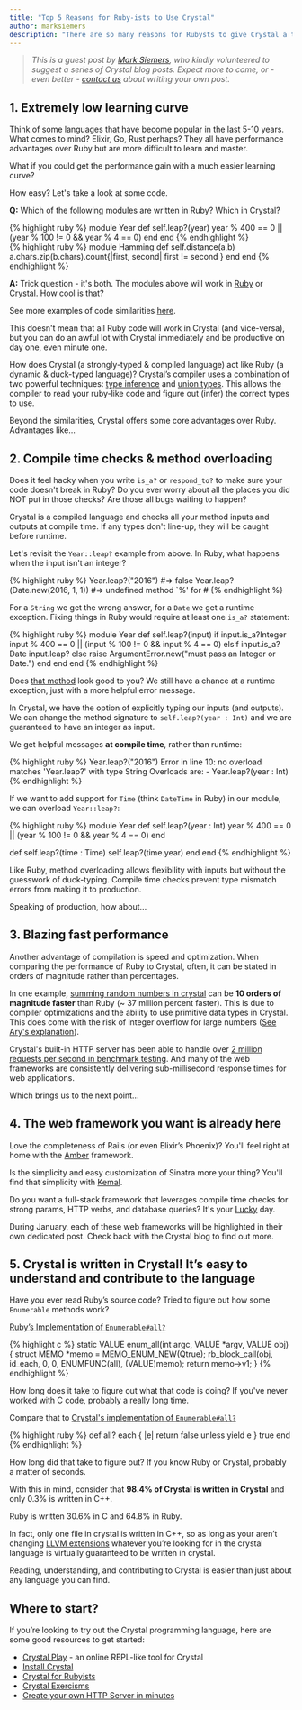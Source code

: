 ```yaml
---
title: "Top 5 Reasons for Ruby-ists to Use Crystal"
author: marksiemers
description: "There are so many reasons for Rubysts to give Crystal a try - in this blogpost, Mark Siemers shares his top 5"
---
```


> _This is a guest post by [Mark Siemers](https://www.linkedin.com/in/marksiemers/), who kindly volunteered to suggest a series of Crystal blog posts. Expect more to come, or - even better - [contact us](http://twitter.com/intent/tweet?text=@CrystalLanguage%20I%20want%20to%20write%20about...) about writing your own post._

## 1. Extremely low learning curve

Think of some languages that have become popular in the last 5-10 years. What comes to mind? Elixir, Go, Rust perhaps? They all have performance advantages over Ruby but are more difficult to learn and master.

What if you could get the performance gain with a much easier learning curve?

How easy? Let's take a look at some code.

**Q:** Which of the following modules are written in Ruby? Which in Crystal?

<div class="code_section">
{% highlight ruby %}
module Year
  def self.leap?(year)
    year % 400 == 0 || (year % 100 != 0 &amp;&amp; year % 4 == 0)
  end
end
{% endhighlight %}
</div>

<div class="code_section">
{% highlight ruby %}
module Hamming
  def self.distance(a,b)
    a.chars.zip(b.chars).count{|first, second| first != second }
  end
end
{% endhighlight %}
</div>

**A:** Trick question - it's both. The modules above will work in [Ruby](https://repl.it/@marksiemers1/HammingLeapYear) or [Crystal](https://play.crystal-lang.org/#/r/3ayq). How cool is that?

See more examples of code similarities [here](https://github.com/marksiemers/ruby-to-crystal).

This doesn't mean that all Ruby code will work in Crystal (and vice-versa), but you can do an awful lot with Crystal immediately and be productive on day one, even minute one.

How does Crystal (a strongly-typed & compiled language) act like Ruby (a dynamic & duck-typed language)? Crystal’s compiler uses a combination of two powerful techniques: [type inference](https://crystal-lang.org/reference/syntax_and_semantics/type_inference.html) and [union types](https://crystal-lang.org/reference/syntax_and_semantics/union_types.html). This allows the compiler to read your ruby-like code and figure out (infer) the correct types to use.

Beyond the similarities, Crystal offers some core advantages over Ruby. Advantages like...

## 2. Compile time checks & method overloading

Does it feel hacky when you write `is_a?` or `respond_to?` to make sure your code doesn't break in Ruby? Do you ever worry about all the places you did NOT put in those checks? Are those all bugs waiting to happen?

Crystal is a compiled language and checks all your method inputs and outputs at compile time. If any types don't line-up, they will be caught before runtime.

Let's revisit the `Year::leap?` example from above. In Ruby, what happens when the input isn't an integer?

<div class="code_section">
{% highlight ruby %}
Year.leap?("2016") #=> false
Year.leap?(Date.new(2016, 1, 1)) #=> undefined method `%' for #<Date: 2016-01-01 ...>
{% endhighlight %}
</div>

For a `String` we get the wrong answer, for a `Date` we get a runtime exception. Fixing things in Ruby would require at least one `is_a?` statement:

<div class="code_section">
{% highlight ruby %}
module Year
  def self.leap?(input)
    if input.is_a?Integer
      input % 400 == 0 || (input % 100 != 0 &amp;&amp; input % 4 == 0)
    elsif input.is_a?Date
      input.leap?
    else
      raise ArgumentError.new("must pass an Integer or Date.")
    end
  end
end
{% endhighlight %}
</div>

Does [that method](https://repl.it/@marksiemers1/LeapYearOverloads) look good to you? We still have a chance at a runtime exception, just with a more helpful error message.

In Crystal, we have the option of explicitly typing our inputs (and outputs). We can change the method signature to `self.leap?(year : Int)` and we are guaranteed to have an integer as input.

We get helpful messages __at compile time__, rather than runtime:
<div class="code_section">
{% highlight ruby %}
Year.leap?("2016")
Error in line 10: no overload matches 'Year.leap?' with type String
Overloads are:
 - Year.leap?(year : Int)
{% endhighlight %}
</div>

If we want to add support for `Time` (think `DateTime` in Ruby) in our module, we can overload `Year::leap?`:

<div class="code_section">
{% highlight ruby %}
module Year
  def self.leap?(year : Int)
    year % 400 == 0 || (year % 100 != 0 &amp;&amp; year % 4 == 0)
  end

def self.leap?(time : Time)
self.leap?(time.year)
end
end
{% endhighlight %}
</div>

Like Ruby, method overloading allows flexibility with inputs but without the guesswork of duck-typing. Compile time checks prevent type mismatch errors from making it to production.

Speaking of production, how about...

## 3. Blazing fast performance

Another advantage of compilation is speed and optimization. When comparing the performance of Ruby to Crystal, often, it can be stated in orders of magnitude rather than percentages.

In one example, [summing random numbers in crystal](https://github.com/marksiemers/ruby-to-crystal/blob/master/src/enumerables/reduce_bench.cr) can be __10 orders of magnitude faster__ than Ruby (~ 37 million percent faster). This is due to compiler optimizations and the ability to use primitive data types in Crystal. This does come with the risk of integer overflow for large numbers ([See Ary's explanation](https://crystal-lang.org/2016/07/15/fibonacci-benchmark.html)).

Crystal's built-in HTTP server has been able to handle over [2 million requests per second in benchmark testing](https://www.techempower.com/benchmarks/previews/round15/#section=data-r15&hw=ph&test=plaintext&l=zdk8an&c=3). And many of the web frameworks are consistently delivering sub-millisecond response times for web applications.

Which brings us to the next point...

## 4. The web framework you want is already here

Love the completeness of Rails (or even Elixir’s Phoenix)? You'll feel right at home with the [Amber](https://amberframework.org/) framework.

Is the simplicity and easy customization of Sinatra more your thing? You'll find that simplicity with [Kemal](http://kemalcr.com/).

Do you want a full-stack framework that leverages compile time checks for strong params, HTTP verbs, and database queries? It's your [Lucky](https://luckyframework.org) day.

During January, each of these web frameworks will be highlighted in their own dedicated post. Check back with the Crystal blog to find out more.

## 5. Crystal is written in Crystal! It’s easy to understand and contribute to the language

Have you ever read Ruby’s source code? Tried to figure out how some `Enumerable` methods work?

[Ruby’s Implementation of `Enumerable#all?`](https://github.com/ruby/ruby/blob/v2_5_0/enum.c#L1215)

<div class="code_section">
{% highlight c %}
static VALUE
enum_all(int argc, VALUE *argv, VALUE obj)
{
    struct MEMO *memo = MEMO_ENUM_NEW(Qtrue);
    rb_block_call(obj, id_each, 0, 0, ENUMFUNC(all), (VALUE)memo);
    return memo->v1;
}
{% endhighlight %}
</div>

How long does it take to figure out what that code is doing? If you've never worked with C code, probably a really long time.

Compare that to [Crystal's implementation of `Enumerable#all?`](https://github.com/crystal-lang/crystal/blob/v0.24.1/src/enumerable.cr#L46)

<div class="code_section">
{% highlight ruby %}
def all?
  each { |e| return false unless yield e }
  true
end
{% endhighlight %}
</div>

How long did that take to figure out? If you know Ruby or Crystal, probably a matter of seconds.

With this in mind, consider that __98.4% of Crystal is written in Crystal__ and only 0.3% is written in C++.

Ruby is written 30.6% in C and 64.8% in Ruby.

In fact, only one file in crystal is written in C++, so as long as your aren’t changing [LLVM extensions](https://github.com/crystal-lang/crystal/blob/v0.24.1/src/llvm/ext/llvm_ext.cc) whatever you’re looking for in the crystal language is virtually guaranteed to be written in crystal.

Reading, understanding, and contributing to Crystal is easier than just about any language you can find.

## Where to start?

If you’re looking to try out the Crystal programming language, here are some good resources to get started:

- [Crystal Play](https://play.crystal-lang.org/#/cr) - an online REPL-like tool for Crystal
- [Install Crystal](/install)
- [Crystal for Rubyists](http://www.crystalforrubyists.com/)
- [Crystal Exercisms](http://exercism.io/languages/crystal/about)
- [Create your own HTTP Server in minutes](https://crystal-lang.org/reference/overview/http_server.html)
